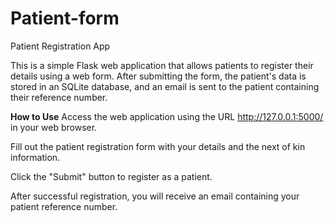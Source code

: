 # Patient-form

Patient Registration App

This is a simple Flask web application that allows patients to register their details using a web form. After submitting the form, the patient's data is stored in an SQLite database, and an email is sent to the patient containing their reference number.

**How to Use**
Access the web application using the URL http://127.0.0.1:5000/ in your web browser.

Fill out the patient registration form with your details and the next of kin information.

Click the "Submit" button to register as a patient.

After successful registration, you will receive an email containing your patient reference number.
